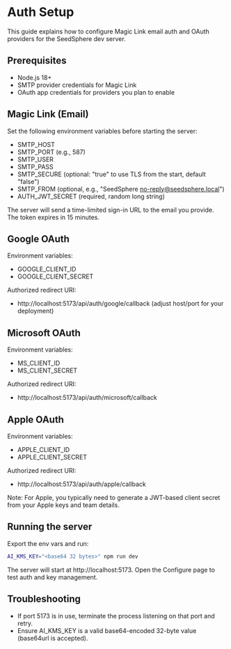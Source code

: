 # Auth Setup

This guide explains how to configure Magic Link email auth and OAuth providers for the SeedSphere dev server.

## Prerequisites
- Node.js 18+
- SMTP provider credentials for Magic Link
- OAuth app credentials for providers you plan to enable

## Magic Link (Email)
Set the following environment variables before starting the server:

- SMTP_HOST
- SMTP_PORT (e.g., 587)
- SMTP_USER
- SMTP_PASS
- SMTP_SECURE (optional: "true" to use TLS from the start, default "false")
- SMTP_FROM (optional, e.g., "SeedSphere <no-reply@seedsphere.local>")
- AUTH_JWT_SECRET (required, random long string)

The server will send a time-limited sign-in URL to the email you provide. The token expires in 15 minutes.

## Google OAuth
Environment variables:
- GOOGLE_CLIENT_ID
- GOOGLE_CLIENT_SECRET

Authorized redirect URI:
- http://localhost:5173/api/auth/google/callback (adjust host/port for your deployment)

## Microsoft OAuth
Environment variables:
- MS_CLIENT_ID
- MS_CLIENT_SECRET

Authorized redirect URI:
- http://localhost:5173/api/auth/microsoft/callback

## Apple OAuth
Environment variables:
- APPLE_CLIENT_ID
- APPLE_CLIENT_SECRET

Authorized redirect URI:
- http://localhost:5173/api/auth/apple/callback

Note: For Apple, you typically need to generate a JWT-based client secret from your Apple keys and team details.

## Running the server
Export the env vars and run:

```sh
AI_KMS_KEY="<base64 32 bytes>" npm run dev
```

The server will start at http://localhost:5173. Open the Configure page to test auth and key management.

## Troubleshooting
- If port 5173 is in use, terminate the process listening on that port and retry.
- Ensure AI_KMS_KEY is a valid base64-encoded 32-byte value (base64url is accepted).
